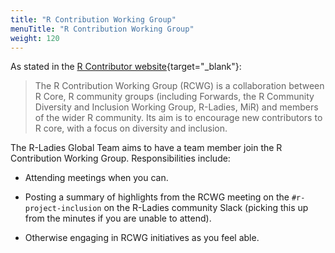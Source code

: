 ```yaml
---
title: "R Contribution Working Group"
menuTitle: "R Contribution Working Group"
weight: 120
---
```


As stated in the [R Contributor website](https://contributor.r-project.org/working-group){target="_blank"}: 

> The R Contribution Working Group (RCWG) is a collaboration between R Core, R community groups (including Forwards, the R Community Diversity and Inclusion Working Group, R-Ladies, MiR) and members of the wider R community. Its aim is to encourage new contributors to R core, with a focus on diversity and inclusion.

The R-Ladies Global Team aims to have a team member join the R Contribution 
Working Group. Responsibilities include:

* Attending meetings when you can.

* Posting a summary of highlights from the RCWG meeting on the `#r-project-inclusion` on the R-Ladies community Slack (picking this up from the minutes if you are unable to attend).

* Otherwise engaging in RCWG initiatives as you feel able.
